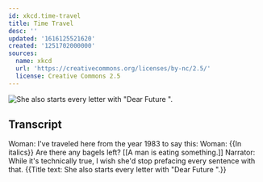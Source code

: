 ```yaml
---
id: xkcd.time-travel
title: Time Travel
desc: ''
updated: '1616125521620'
created: '1251702000000'
sources:
  name: xkcd
  url: 'https://creativecommons.org/licenses/by-nc/2.5/'
  license: Creative Commons 2.5
---
```

![She also starts every letter with "Dear Future <your name>".](https://imgs.xkcd.com/comics/time_travel.png)

## Transcript
Woman: I've traveled here from the year 1983 to say this:
Woman: {{In italics}} Are there any bagels left?
[[A man is eating something.]]
Narrator: While it's technically true, I wish she'd stop prefacing every sentence with that.
{{Title text: She also starts every letter with "Dear Future <your name>".}}
